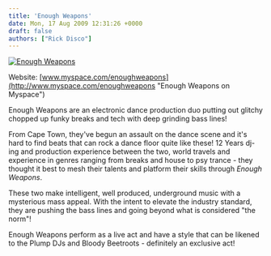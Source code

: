 ```yaml
---
title: 'Enough Weapons'
date: Mon, 17 Aug 2009 12:31:26 +0000
draft: false
authors: ["Rick Disco"]
---
```


[![Enough Weapons](/wp-content/uploads/2009/08/enough-weapons.jpg "Enough Weapons")](/wp-content/uploads/2009/08/enough-weapons.jpg)

Website: [www.myspace.com/enoughweapons](http://www.myspace.com/enoughweapons "Enough Weapons on Myspace")

Enough Weapons are an electronic dance production duo putting out glitchy chopped up funky breaks and tech with deep grinding bass lines!

From Cape Town, they've begun an assault on the dance scene and it's hard to find beats that can rock a dance floor quite like these! 12 Years dj-ing and production experience between the two, world travels and experience in genres ranging from breaks and house to psy trance - they thought it best to mesh their talents and platform their skills through _Enough Weapons_.

These two make intelligent, well produced, underground music with a mysterious mass appeal. With the intent to elevate the industry standard, they are pushing the bass lines and going beyond what is considered "the norm"!

Enough Weapons perform as a live act and have a style that can be likened to the Plump DJs and Bloody Beetroots - definitely an exclusive act!